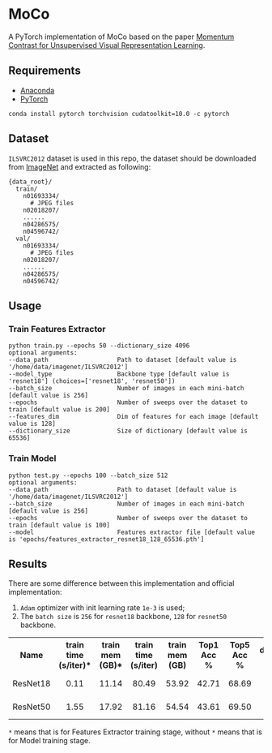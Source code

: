 # MoCo
A PyTorch implementation of MoCo based on the paper [Momentum Contrast for Unsupervised Visual Representation Learning](https://arxiv.org/abs/1911.05722).

## Requirements
- [Anaconda](https://www.anaconda.com/download/)
- [PyTorch](https://pytorch.org)
```
conda install pytorch torchvision cudatoolkit=10.0 -c pytorch
```

## Dataset
`ILSVRC2012` dataset is used in this repo, the dataset should be downloaded from [ImageNet](http://image-net.org/challenges/LSVRC/2012/)
and extracted as following:
```
{data_root}/
  train/
    n01693334/
      # JPEG files 
    n02018207/
    ......
    n04286575/
    n04596742/
  val/
    n01693334/
      # JPEG files 
    n02018207/
    ......
    n04286575/
    n04596742/
```

## Usage
### Train Features Extractor
```
python train.py --epochs 50 --dictionary_size 4096
optional arguments:
--data_path                   Path to dataset [default value is '/home/data/imagenet/ILSVRC2012']
--model_type                  Backbone type [default value is 'resnet18'] (choices=['resnet18', 'resnet50'])
--batch_size                  Number of images in each mini-batch [default value is 256]
--epochs                      Number of sweeps over the dataset to train [default value is 200]
--features_dim                Dim of features for each image [default value is 128]
--dictionary_size             Size of dictionary [default value is 65536]
```

### Train Model
```
python test.py --epochs 100 --batch_size 512
optional arguments:
--data_path                   Path to dataset [default value is '/home/data/imagenet/ILSVRC2012']
--batch_size                  Number of images in each mini-batch [default value is 256]
--epochs                      Number of sweeps over the dataset to train [default value is 100]
--model                       Features extractor file [default value is 'epochs/features_extractor_resnet18_128_65536.pth']
```

## Results
There are some difference between this implementation and official implementation:
1. `Adam` optimizer with init learning rate `1e-3` is used;
2. The `batch size` is `256` for `resnet18` backbone, `128` for `resnet50` backbone.

<table>
	<tbody>
		<!-- START TABLE -->
		<!-- TABLE HEADER -->
		<th>Name</th>
		<th>train time (s/iter)*</th>
		<th>train mem (GB)*</th>
		<th>train time (s/iter)</th>
		<th>train mem (GB)</th>
		<th>Top1 Acc %</th>
		<th>Top5 Acc %</th>
		<th>download link</th>
		<!-- TABLE BODY -->
		<!-- ROW: r18 -->
		<tr>
			<td align="center">ResNet18</td>
			<td align="center">0.11</td>
			<td align="center">11.14</td>
			<td align="center">80.49</td>
			<td align="center">53.92</td>
			<td align="center">42.71</td>
			<td align="center">68.69</td>
			<td align="center"><a href="https://pan.baidu.com/s/1jP7zWezVPBZWx_9LjJCgWg">model</a>&nbsp;|&nbsp;xxi8</td>
		</tr>
		<!-- ROW: r50 -->
		<tr>
			<td align="center">ResNet50</td>
			<td align="center">1.55</td>
			<td align="center">17.92</td>
			<td align="center">81.16</td>
			<td align="center">54.54</td>
			<td align="center">43.61</td>
			<td align="center">69.50</td>
			<td align="center"><a href="https://pan.baidu.com/s/1BeGS7gckGAczd1euB55EFA">model</a>&nbsp;|&nbsp;1jhd</td>
		</tr>
	</tbody>
</table>

`*` means that is for Features Extractor training stage, without `*` means that is for Model training stage.
